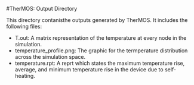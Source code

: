 #TherMOS: Output Directory

This directory contanisthe outputs generated by TherMOS. It includes the
following files:
+ T.out: A matrix representation of the temperature at every node in the
  simulation.
+ temperature_profile.png: The graphic for the termperature distribution across
  the simulation space.
+ temperature.rpt: A reprt which states the maximum temperature rise, average,
  and minimum temperature rise in the device due to self-heating. 
